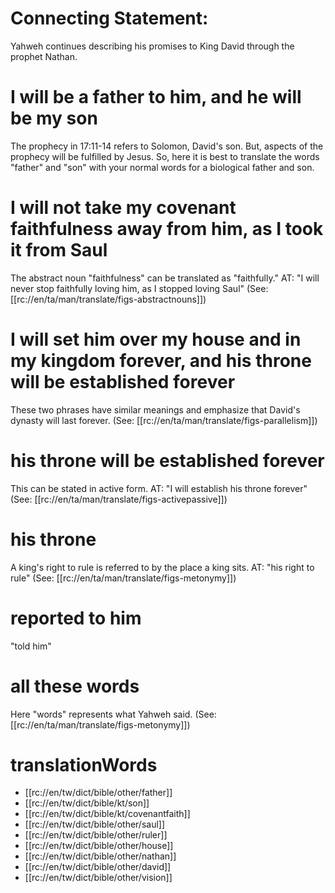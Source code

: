 # Connecting Statement:

Yahweh continues describing his promises to King David through the prophet Nathan.

# I will be a father to him, and he will be my son

The prophecy in 17:11-14 refers to Solomon, David's son. But, aspects of the prophecy will be fulfilled by Jesus. So, here it is best to translate the words "father" and "son" with your normal words for a biological father and son.

# I will not take my covenant faithfulness away from him, as I took it from Saul

The abstract noun "faithfulness" can be translated as "faithfully." AT: "I will never stop faithfully loving him, as I stopped loving Saul" (See: [[rc://en/ta/man/translate/figs-abstractnouns]])

# I will set him over my house and in my kingdom forever, and his throne will be established forever

These two phrases have similar meanings and emphasize that David's dynasty will last forever. (See: [[rc://en/ta/man/translate/figs-parallelism]])

# his throne will be established forever

This can be stated in active form. AT: "I will establish his throne forever" (See: [[rc://en/ta/man/translate/figs-activepassive]])

# his throne

A king's right to rule is referred to by the place a king sits. AT: "his right to rule" (See: [[rc://en/ta/man/translate/figs-metonymy]])

# reported to him

"told him"

# all these words

Here "words" represents what Yahweh said. (See: [[rc://en/ta/man/translate/figs-metonymy]])

# translationWords

* [[rc://en/tw/dict/bible/other/father]]
* [[rc://en/tw/dict/bible/kt/son]]
* [[rc://en/tw/dict/bible/kt/covenantfaith]]
* [[rc://en/tw/dict/bible/other/saul]]
* [[rc://en/tw/dict/bible/other/ruler]]
* [[rc://en/tw/dict/bible/other/house]]
* [[rc://en/tw/dict/bible/other/nathan]]
* [[rc://en/tw/dict/bible/other/david]]
* [[rc://en/tw/dict/bible/other/vision]]